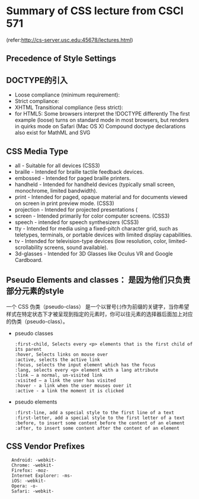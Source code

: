 # Summary of CSS lecture from CSCI 571 
(refer:http://cs-server.usc.edu:45678/lectures.html)

## Precedence of Style Settings



## DOCTYPE的引入
* Loose compliance (minimum requirement): 
      <!DOCTYPE HTML PUBLIC "-//W3C//DTD HTML 4.01 Transitional//EN” "http://www.w3.org/TR/html4/loose.dtd">
* Strict compliance: 
      <!DOCTYPE html PUBLIC “@-//W3C//DTD XHTML 1.0 Strict//EN”  	“http://www.w3.org/TR/html4/strict.dtd”>
* XHTML Transitional compliance (less strict):
      <!DOCTYPE html PUBLIC “@-//W3C//DTD XHTML 1.0 Transitional//EN”   “http://www.w3.org/TR/xhtml1/DTD/xhtml1-transitional-dtd”>
* for HTML5:
      <!DOCTYPE html> 
Some browsers interpret the !DOCTYPE differently
The first example (loose) turns on standard mode in most browsers, but renders in quirks mode on Safari (Mac OS X)
Compound doctype declarations also exist for MathML and SVG

## CSS Media Type
* all - Suitable for all devices (CSS3)
* braille - Intended for braille tactile feedback devices.
* embossed - Intended for paged braille printers.
* handheld - Intended for handheld devices (typically small screen, monochrome, limited bandwidth).
* print - Intended for paged, opaque material and for documents viewed on screen in print preview mode. (CSS3)
* projection - Intended for projected presentations (
* screen - Intended primarily for color computer screens. (CSS3)
* speech - intended for speech synthesizers (CSS3)
* tty - Intended for media using a fixed-pitch character grid, such as teletypes, terminals, or portable devices with limited display capabilities.
* tv - Intended for television-type devices (low resolution, color, limited-scrollability screens, sound available).
* 3d-glasses - Intended for 3D Glasses like Oculus VR and Google Cardboard.


## Pseudo Elements and classes： 是因为他们只负责部分元素的style
一个 CSS  伪类（pseudo-class） 是一个以冒号(:)作为前缀的关键字，当你希望样式在特定状态下才被呈现到指定的元素时，你可以往元素的选择器后面加上对应的伪类（pseudo-class）。

* pseudo classes

      :first-child, Selects every <p> elements that is the first child of its parent
      :hover, Selects links on mouse over
      :active, selects the active link
      :focus, selects the input element which has the focus
      :lang, selects every <p> element with a lang attribute
      :link – a normal, un-visited link
      :visited – a link the user has visited
      :hover - a link when the user mouses over it
      :active - a link the moment it is clicked

* pseudo elements

      :first-line, add a special style to the first line of a text
      :first-letter, add a special style to the first letter of a text
      :before, to insert some content before the content of an element
      :after, to insert some content after the content of an element

## CSS Vendor Prefixes
      Android: -webkit-
      Chrome: -webkit-
      Firefox: -moz-
      Internet Explorer: -ms-
      iOS: -webkit-
      Opera: -o-
      Safari: -webkit-
